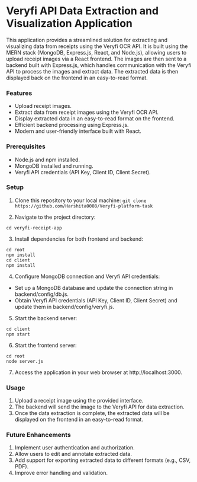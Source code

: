 # Veryfi API Data Extraction and Visualization Application
This application provides a streamlined solution for extracting and visualizing data from receipts using the Veryfi OCR API. It is built using the MERN stack (MongoDB, Express.js, React, and Node.js), allowing users to upload receipt images via a React frontend. The images are then sent to a backend built with Express.js, which handles communication with the Veryfi API to process the images and extract data. The extracted data is then displayed back on the frontend in an easy-to-read format.

### Features
- Upload receipt images.
- Extract data from receipt images using the Veryfi OCR API.
- Display extracted data in an easy-to-read format on the frontend.
- Efficient backend processing using Express.js.
- Modern and user-friendly interface built with React.


### Prerequisites
- Node.js and npm installed.
- MongoDB installed and running.
- Veryfi API credentials (API Key, Client ID, Client Secret).

### Setup
1. Clone this repository to your local machine:
``` git clone https://github.com/Harshita0008/Veryfi-platform-task ```

3. Navigate to the project directory:

```cd veryfi-receipt-app```

3. Install dependencies for both frontend and backend:

```
cd root
npm install
cd client
npm install
```
4. Configure MongoDB connection and Veryfi API credentials:
- Set up a MongoDB database and update the connection string in backend/config/db.js.
- Obtain Veryfi API credentials (API Key, Client ID, Client Secret) and update them in backend/config/veryfi.js.
5. Start the backend server:

```
cd client
npm start
```
6. Start the frontend server:

```
cd root
node server.js
```
7. Access the application in your web browser at http://localhost:3000.

### Usage
1. Upload a receipt image using the provided interface.
2. The backend will send the image to the Veryfi API for data extraction.
3. Once the data extraction is complete, the extracted data will be displayed on the frontend in an easy-to-read format.
### Future Enhancements
1. Implement user authentication and authorization.
2. Allow users to edit and annotate extracted data.
3. Add support for exporting extracted data to different formats (e.g., CSV, PDF).
4. Improve error handling and validation.
